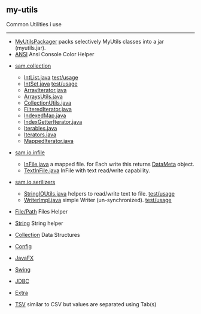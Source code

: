## my-utils

Common Utilities i use
___

* [MyUtilsPackager](_MyUtilsPackager) packs selectively MyUtils classes into a jar (myutils.jar).
* [ANSI](help/ansi.md) Ansi  Console Color Helper  

- [sam.collection](src/sam/collection)
  - [IntList.java](src/sam/collection/IntList.java)    [test/usage](_testing/src/test/java/sam/collection/IntListTest.java) 
  - [IntSet.java](src/sam/collection/IntSet.java)  [test/usage](_testing/src/test/java/sam/collection/IntSetTest.java) 
  - [ArrayIterator.java](src/sam/collection/ArrayIterator.java) 
  - [ArraysUtils.java](src/sam/collection/ArraysUtils.java)  
  - [CollectionUtils.java](src/sam/collection/CollectionUtils.java)  
  - [FilteredIterator.java](src/sam/collection/FilteredIterator.java)  
  - [IndexedMap.java](src/sam/collection/IndexedMap.java)  
  - [IndexGetterIterator.java](src/sam/collection/IndexGetterIterator.java)  
  - [Iterables.java](src/sam/collection/Iterables.java)  
  - [Iterators.java](src/sam/collection/Iterators.java)  
  - [MappedIterator.java](src/sam/collection/MappedIterator.java)
  
- [sam.io.infile](src/sam/io/infile)
  - [InFile.java](src/sam/io/infile/InFile.java)  a mapped file. for Each write this returns [DataMeta](src/sam/io/infile/DataMeta.java) object.
  - [TextInFile.java](src/sam/io/infile/TextInFile.java) InFile with text read/write capability.
- [sam.io.serilizers](src/sam/io/serilizers)
  - [StringIOUtils.java](src/sam/io/serilizers/StringIOUtils.java) helpers to read/write text to file. [test/usage](_testing/src/test/java/sam/io/serilizers/StringIOUtilsTest.java)
  - [WriterImpl.java](src/sam/io/serilizers/WriterImpl.java) simple Writer (un-synchronized).   [test/usage](_testing/src/test/java/sam/io/serilizers/WriterImplTest.java)
* [File/Path](help/files.md) Files Helper 
* [String](help/string.md)   String helper
* [Collection](help/collection.md) Data Structures 
* [Config](help/config.md)
* [JavaFX](help/javafx.md)
* [Swing](help/swing.md)
* [JDBC](help/jdbc.md)
 
* [Extra](help/extra.md)

* [TSV](help/tsv.md) similar to CSV but values are separated using Tab(s)